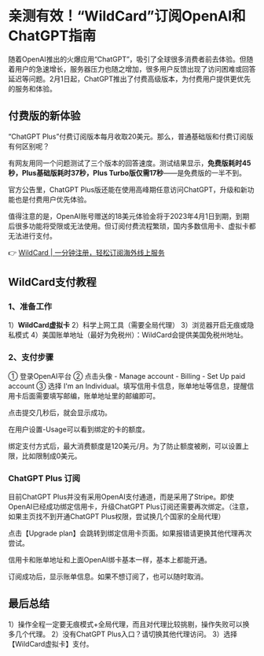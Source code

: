# 亲测有效！“WildCard”订阅OpenAI和ChatGPT指南

随着OpenAI推出的火爆应用“ChatGPT”，吸引了全球很多消费者前去体验。但随着用户的急速增长，服务器压力也随之增加，很多用户反馈出现了访问困难或回答延迟等问题。2月1日起，ChatGPT推出了付费高级版本，为付费用户提供更优先的服务和体验。

## 付费版的新体验

“ChatGPT Plus”付费订阅版本每月收取20美元。那么，普通基础版和付费订阅版有何区别呢？

有网友用同一个问题测试了三个版本的回答速度。测试结果显示，**免费版耗时45秒，Plus基础版耗时37秒，Plus Turbo版仅需17秒**——是免费版的一半不到。



官方公告里，ChatGPT Plus版还能在使用高峰期任意访问ChatGPT，升级和新功能也是付费用户优先体验。

值得注意的是，OpenAI账号赠送的18美元体验金将于2023年4月1日到期，到期后很多功能将受限或无法使用。但订阅付费流程繁琐，国内多数信用卡、虚拟卡都无法进行支付。

👉 [WildCard | 一分钟注册，轻松订阅海外线上服务](https://bbtdd.com/WildCard)

## WildCard支付教程

### 1、准备工作

1）**WildCard虚拟卡**
2）科学上网工具（需要全局代理）
3）浏览器开启无痕或隐私模式
4）美国账单地址（最好为免税州）：WildCard会提供美国免税州地址。



### 2、支付步骤

① 登录OpenAI平台
② 点击头像 - Manage account - Billing - Set Up paid account
③ 选择 I'm an Individual。填写信用卡信息，账单地址等信息，提醒信用卡后面需要填写邮编，账单地址里的邮编即可。




点击提交几秒后，就会显示成功。



在用户设置-Usage可以看到绑定的卡的额度。



绑定支付方式后，最大消费额度是120美元/月。为了防止额度被刷，可以设置上限，比如限制成0美元。



### ChatGPT Plus 订阅

目前ChatGPT Plus并没有采用OpenAI支付通道，而是采用了Stripe。即使OpenAI已经成功绑定信用卡，升级ChatGPT Plus订阅还需要再次绑定。（注意，如果主页找不到开通ChatGPT Plus权限，尝试换几个国家的全局代理）

点击【Upgrade plan】会跳转到绑定信用卡页面。如果报错请更换其他代理再次尝试。



信用卡和账单地址和上面OpenAI绑卡基本一样，基本上都能开通。



订阅成功后，显示账单信息。如果不想订阅了，也可以随时取消。



## 最后总结

1）操作全程一定要无痕模式+全局代理，而且对代理比较挑剔，操作失败可以换多几个代理。
2）没有ChatGPT Plus入口？请切换其他代理访问。
3）选择【WildCard虚拟卡】支付。